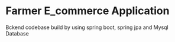 # Farmer E_commerce Application
Bckend codebase 
build by using spring boot, spring jpa and Mysql Database
